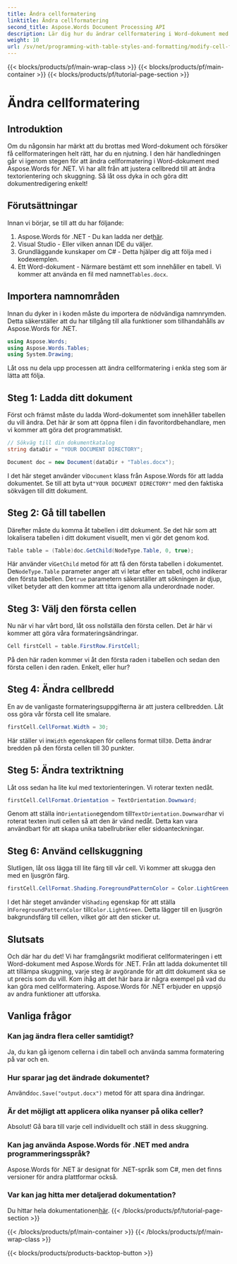 ```yaml
---
title: Ändra cellformatering
linktitle: Ändra cellformatering
second_title: Aspose.Words Document Processing API
description: Lär dig hur du ändrar cellformatering i Word-dokument med Aspose.Words för .NET med denna detaljerade steg-för-steg-guide.
weight: 10
url: /sv/net/programming-with-table-styles-and-formatting/modify-cell-formatting/
---
```


{{< blocks/products/pf/main-wrap-class >}}
{{< blocks/products/pf/main-container >}}
{{< blocks/products/pf/tutorial-page-section >}}

# Ändra cellformatering

## Introduktion

Om du någonsin har märkt att du brottas med Word-dokument och försöker få cellformateringen helt rätt, har du en njutning. I den här handledningen går vi igenom stegen för att ändra cellformatering i Word-dokument med Aspose.Words för .NET. Vi har allt från att justera cellbredd till att ändra textorientering och skuggning. Så låt oss dyka in och göra ditt dokumentredigering enkelt!

## Förutsättningar

Innan vi börjar, se till att du har följande:

1. Aspose.Words för .NET - Du kan ladda ner det[här](https://releases.aspose.com/words/net/).
2. Visual Studio - Eller vilken annan IDE du väljer.
3. Grundläggande kunskaper om C# - Detta hjälper dig att följa med i kodexemplen.
4.  Ett Word-dokument - Närmare bestämt ett som innehåller en tabell. Vi kommer att använda en fil med namnet`Tables.docx`.

## Importera namnområden

Innan du dyker in i koden måste du importera de nödvändiga namnrymden. Detta säkerställer att du har tillgång till alla funktioner som tillhandahålls av Aspose.Words för .NET.

```csharp
using Aspose.Words;
using Aspose.Words.Tables;
using System.Drawing;
```

Låt oss nu dela upp processen att ändra cellformatering i enkla steg som är lätta att följa.

## Steg 1: Ladda ditt dokument

Först och främst måste du ladda Word-dokumentet som innehåller tabellen du vill ändra. Det här är som att öppna filen i din favoritordbehandlare, men vi kommer att göra det programmatiskt.

```csharp
// Sökväg till din dokumentkatalog
string dataDir = "YOUR DOCUMENT DIRECTORY";

Document doc = new Document(dataDir + "Tables.docx");
```

 I det här steget använder vi`Document` klass från Aspose.Words för att ladda dokumentet. Se till att byta ut`"YOUR DOCUMENT DIRECTORY"` med den faktiska sökvägen till ditt dokument.

## Steg 2: Gå till tabellen

Därefter måste du komma åt tabellen i ditt dokument. Se det här som att lokalisera tabellen i ditt dokument visuellt, men vi gör det genom kod.

```csharp
Table table = (Table)doc.GetChild(NodeType.Table, 0, true);
```

Här använder vi`GetChild` metod för att få den första tabellen i dokumentet. De`NodeType.Table` parameter anger att vi letar efter en tabell, och`0` indikerar den första tabellen. De`true` parametern säkerställer att sökningen är djup, vilket betyder att den kommer att titta igenom alla underordnade noder.

## Steg 3: Välj den första cellen

Nu när vi har vårt bord, låt oss nollställa den första cellen. Det är här vi kommer att göra våra formateringsändringar.

```csharp
Cell firstCell = table.FirstRow.FirstCell;
```

På den här raden kommer vi åt den första raden i tabellen och sedan den första cellen i den raden. Enkelt, eller hur?

## Steg 4: Ändra cellbredd

En av de vanligaste formateringsuppgifterna är att justera cellbredden. Låt oss göra vår första cell lite smalare.

```csharp
firstCell.CellFormat.Width = 30;
```

 Här ställer vi in`Width` egenskapen för cellens format till`30`. Detta ändrar bredden på den första cellen till 30 punkter.

## Steg 5: Ändra textriktning

Låt oss sedan ha lite kul med textorienteringen. Vi roterar texten nedåt.

```csharp
firstCell.CellFormat.Orientation = TextOrientation.Downward;
```

 Genom att ställa in`Orientation`egendom till`TextOrientation.Downward`har vi roterat texten inuti cellen så att den är vänd nedåt. Detta kan vara användbart för att skapa unika tabellrubriker eller sidoanteckningar.

## Steg 6: Använd cellskuggning

Slutligen, låt oss lägga till lite färg till vår cell. Vi kommer att skugga den med en ljusgrön färg.

```csharp
firstCell.CellFormat.Shading.ForegroundPatternColor = Color.LightGreen;
```

 I det här steget använder vi`Shading` egenskap för att ställa in`ForegroundPatternColor` till`Color.LightGreen`. Detta lägger till en ljusgrön bakgrundsfärg till cellen, vilket gör att den sticker ut.

## Slutsats

Och där har du det! Vi har framgångsrikt modifierat cellformateringen i ett Word-dokument med Aspose.Words för .NET. Från att ladda dokumentet till att tillämpa skuggning, varje steg är avgörande för att ditt dokument ska se ut precis som du vill. Kom ihåg att det här bara är några exempel på vad du kan göra med cellformatering. Aspose.Words för .NET erbjuder en uppsjö av andra funktioner att utforska.

## Vanliga frågor

### Kan jag ändra flera celler samtidigt?
Ja, du kan gå igenom cellerna i din tabell och använda samma formatering på var och en.

### Hur sparar jag det ändrade dokumentet?
 Använd`doc.Save("output.docx")` metod för att spara dina ändringar.

### Är det möjligt att applicera olika nyanser på olika celler?
Absolut! Gå bara till varje cell individuellt och ställ in dess skuggning.

### Kan jag använda Aspose.Words för .NET med andra programmeringsspråk?
Aspose.Words för .NET är designat för .NET-språk som C#, men det finns versioner för andra plattformar också.

### Var kan jag hitta mer detaljerad dokumentation?
 Du hittar hela dokumentationen[här](https://reference.aspose.com/words/net/).
{{< /blocks/products/pf/tutorial-page-section >}}

{{< /blocks/products/pf/main-container >}}
{{< /blocks/products/pf/main-wrap-class >}}

{{< blocks/products/products-backtop-button >}}
